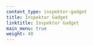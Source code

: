 ```yaml
---
content_type: inspektor-gadget
title: Inspektor Gadget
linktitle: Inspektor Gadget
main_menu: true
weight: 40
---
```


